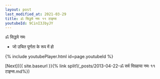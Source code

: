 ```yaml
---
layout: post
last_modified_at: 2021-03-29
title: ॐ सिद्धये नमः ११ टाइम्स
youtubeId: 9CinI3JbyJY
---
```

 
 
 ॐ सिद्धये नमः  
 
 -  जो उचित पूर्णता के रूप में हो 
 
  
 
  
 
 
 
 
 
 


{% include youtubePlayer.html id=page.youtubeId %}
 
[Next]({{ site.baseurl }}{% link  split1/_posts/2013-04-22-ॐ सर्व विग्रहाया नमः ११ टाइम्स.md%})
 
